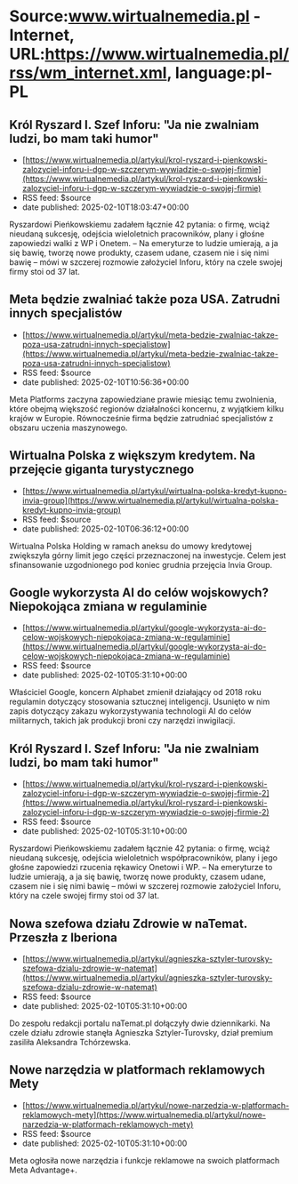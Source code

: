 # Source:www.wirtualnemedia.pl - Internet, URL:https://www.wirtualnemedia.pl/rss/wm_internet.xml, language:pl-PL

## Król Ryszard I. Szef Inforu: "Ja nie zwalniam ludzi, bo mam taki humor"
 - [https://www.wirtualnemedia.pl/artykul/krol-ryszard-i-pienkowski-zalozyciel-inforu-i-dgp-w-szczerym-wywiadzie-o-swojej-firmie](https://www.wirtualnemedia.pl/artykul/krol-ryszard-i-pienkowski-zalozyciel-inforu-i-dgp-w-szczerym-wywiadzie-o-swojej-firmie)
 - RSS feed: $source
 - date published: 2025-02-10T18:03:47+00:00

Ryszardowi Pieńkowskiemu zadałem łącznie 42 pytania: o firmę, wciąż nieudaną sukcesję, odejścia wieloletnich pracowników, plany i głośne zapowiedzi walki z WP i Onetem. – Na emeryturze to ludzie umierają, a ja się bawię, tworzę nowe produkty, czasem udane, czasem nie i się nimi bawię – mówi w szczerej rozmowie założyciel Inforu, który na czele swojej firmy stoi od 37 lat.

## Meta będzie zwalniać także poza USA. Zatrudni innych specjalistów
 - [https://www.wirtualnemedia.pl/artykul/meta-bedzie-zwalniac-takze-poza-usa-zatrudni-innych-specjalistow](https://www.wirtualnemedia.pl/artykul/meta-bedzie-zwalniac-takze-poza-usa-zatrudni-innych-specjalistow)
 - RSS feed: $source
 - date published: 2025-02-10T10:56:36+00:00

Meta Platforms zaczyna zapowiedziane prawie miesiąc temu zwolnienia, które obejmą większość regionów działalności koncernu, z wyjątkiem kilku krajów w Europie. Równocześnie firma będzie zatrudniać specjalistów z obszaru uczenia maszynowego.

## Wirtualna Polska z większym kredytem. Na przejęcie giganta turystycznego
 - [https://www.wirtualnemedia.pl/artykul/wirtualna-polska-kredyt-kupno-invia-group](https://www.wirtualnemedia.pl/artykul/wirtualna-polska-kredyt-kupno-invia-group)
 - RSS feed: $source
 - date published: 2025-02-10T06:36:12+00:00

Wirtualna Polska Holding w ramach aneksu do umowy kredytowej zwiększyła górny limit jego części przeznaczonej na inwestycje. Celem jest sfinansowanie uzgodnionego pod koniec grudnia przejęcia Invia Group.

## Google wykorzysta AI do celów wojskowych? Niepokojąca zmiana w regulaminie
 - [https://www.wirtualnemedia.pl/artykul/google-wykorzysta-ai-do-celow-wojskowych-niepokojaca-zmiana-w-regulaminie](https://www.wirtualnemedia.pl/artykul/google-wykorzysta-ai-do-celow-wojskowych-niepokojaca-zmiana-w-regulaminie)
 - RSS feed: $source
 - date published: 2025-02-10T05:31:10+00:00

Właściciel Google, koncern Alphabet zmienił działający od 2018 roku regulamin dotyczący stosowania sztucznej inteligencji. Usunięto w nim zapis dotyczący zakazu wykorzystywania technologii AI do celów militarnych, takich jak produkcji broni czy narzędzi inwigilacji.

## Król Ryszard I. Szef Inforu: "Ja nie zwalniam ludzi, bo mam taki humor"
 - [https://www.wirtualnemedia.pl/artykul/krol-ryszard-i-pienkowski-zalozyciel-inforu-i-dgp-w-szczerym-wywiadzie-o-swojej-firmie-2](https://www.wirtualnemedia.pl/artykul/krol-ryszard-i-pienkowski-zalozyciel-inforu-i-dgp-w-szczerym-wywiadzie-o-swojej-firmie-2)
 - RSS feed: $source
 - date published: 2025-02-10T05:31:10+00:00

Ryszardowi Pieńkowskiemu zadałem łącznie 42 pytania: o firmę, wciąż nieudaną sukcesję, odejścia wieloletnich współpracowników, plany i jego głośne zapowiedzi rzucenia rękawicy Onetowi i WP. – Na emeryturze to ludzie umierają, a ja się bawię, tworzę nowe produkty, czasem udane, czasem nie i się nimi bawię – mówi w szczerej rozmowie założyciel Inforu, który na czele swojej firmy stoi od 37 lat.

## Nowa szefowa działu Zdrowie w naTemat. Przeszła z Iberiona
 - [https://www.wirtualnemedia.pl/artykul/agnieszka-sztyler-turovsky-szefowa-dzialu-zdrowie-w-natemat](https://www.wirtualnemedia.pl/artykul/agnieszka-sztyler-turovsky-szefowa-dzialu-zdrowie-w-natemat)
 - RSS feed: $source
 - date published: 2025-02-10T05:31:10+00:00

Do zespołu redakcji portalu naTemat.pl dołączyły dwie dziennikarki. Na czele działu zdrowie stanęła Agnieszka Sztyler-Turovsky, dział premium zasiliła Aleksandra Tchórzewska.

## Nowe narzędzia w platformach reklamowych Mety
 - [https://www.wirtualnemedia.pl/artykul/nowe-narzedzia-w-platformach-reklamowych-mety](https://www.wirtualnemedia.pl/artykul/nowe-narzedzia-w-platformach-reklamowych-mety)
 - RSS feed: $source
 - date published: 2025-02-10T05:31:10+00:00

Meta ogłosiła nowe narzędzia i funkcje reklamowe na swoich platformach Meta Advantage+.

